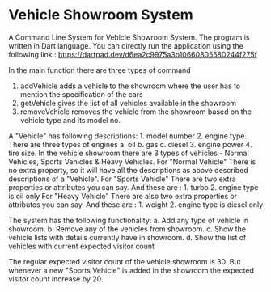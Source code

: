 # Vehicle Showroom System

A Command Line System for Vehicle Showroom System. The program is written in Dart language. 
You can directly run the application using the following link :
https://dartpad.dev/d6ea2c9975a3b10660805580244f275f


In the main function there are three types of command
1. addVehicle adds a vehicle to the showroom where the user has to mention the specification of the cars
2. getVehicle gives the list of all vehicles available in the showroom
3. removeVehicle removes the vehicle from the showroom based on the vehicle type and its model no.




A "Vehicle" has following descriptions: 1. model number 2. engine type.
There are three types of engines a. oil b. gas c. diesel 3. engine power 4. tire size. 
In the vehicle showroom there are 3 types of vehicles - Normal Vehicles, Sports Vehicles & Heavy Vehicles. 
For "Normal Vehicle" There is no extra property, so it will have all the descriptions as above described descriptions of a "Vehicle".
For "Sports Vehicle" There are two extra properties or attributes you can say. And these are : 1. turbo 2. engine type is oil only 
For "Heavy Vehicle" There are also two extra properties or attributes you can say. And these are : 1. weight 2. engine type is diesel only 

The system has the following functionality: 
a. Add any type of vehicle in showroom. 
b. Remove any of the vehicles from showroom. 
c. Show the vehicle lists with details currently have in showroom.
d. Show the list of vehicles with current expected visitor count


The regular expected visitor count of the vehicle showroom is 30. But whenever a new "Sports Vehicle" is added in the showroom the expected visitor count increase by 20.  